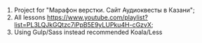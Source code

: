 1. Project for "Марафон верстки. Сайт Аудиоквесты в Казани";<br>
2. All lessons https://www.youtube.com/playlist?list=PL3LQJkGQtzc7iPpB5E9yLUPku4H-cGzvX;
3. Using Gulp/Sass instead recommended Koala/Less
